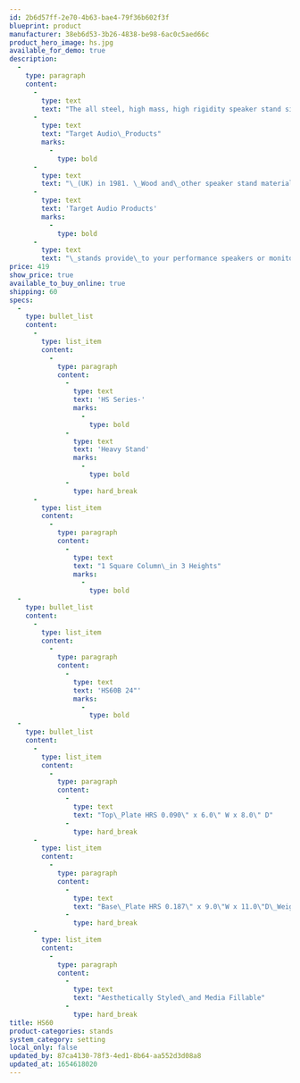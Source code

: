 ```yaml
---
id: 2b6d57ff-2e70-4b63-bae4-79f36b602f3f
blueprint: product
manufacturer: 38eb6d53-3b26-4838-be98-6ac0c5aed66c
product_hero_image: hs.jpg
available_for_demo: true
description:
  -
    type: paragraph
    content:
      -
        type: text
        text: "The all steel, high mass, high rigidity speaker stand simply\_did not exist\_before it was originally developed by\_"
      -
        type: text
        text: "Target Audio\_Products"
        marks:
          -
            type: bold
      -
        type: text
        text: "\_(UK) in 1981. \_Wood and\_other speaker stand materials never could and still cannot, provide the dramatic improvement\_to sound quality that\_"
      -
        type: text
        text: 'Target Audio Products'
        marks:
          -
            type: bold
      -
        type: text
        text: "\_stands provide\_to your performance speakers or monitors"
price: 419
show_price: true
available_to_buy_online: true
shipping: 60
specs:
  -
    type: bullet_list
    content:
      -
        type: list_item
        content:
          -
            type: paragraph
            content:
              -
                type: text
                text: 'HS Series-'
                marks:
                  -
                    type: bold
              -
                type: text
                text: 'Heavy Stand'
                marks:
                  -
                    type: bold
              -
                type: hard_break
      -
        type: list_item
        content:
          -
            type: paragraph
            content:
              -
                type: text
                text: "1 Square Column\_in 3 Heights"
                marks:
                  -
                    type: bold
  -
    type: bullet_list
    content:
      -
        type: list_item
        content:
          -
            type: paragraph
            content:
              -
                type: text
                text: 'HS60B 24"'
                marks:
                  -
                    type: bold
  -
    type: bullet_list
    content:
      -
        type: list_item
        content:
          -
            type: paragraph
            content:
              -
                type: text
                text: "Top\_Plate HRS 0.090\" x 6.0\" W x 8.0\" D"
              -
                type: hard_break
      -
        type: list_item
        content:
          -
            type: paragraph
            content:
              -
                type: text
                text: "Base\_Plate HRS 0.187\" x 9.0\"W x 11.0\"D\_Weighs 14\_to 16\_lbs. per stand"
              -
                type: hard_break
      -
        type: list_item
        content:
          -
            type: paragraph
            content:
              -
                type: text
                text: "Aesthetically Styled\_and Media Fillable"
              -
                type: hard_break
title: HS60
product-categories: stands
system_category: setting
local_only: false
updated_by: 87ca4130-78f3-4ed1-8b64-aa552d3d08a8
updated_at: 1654618020
---
```

